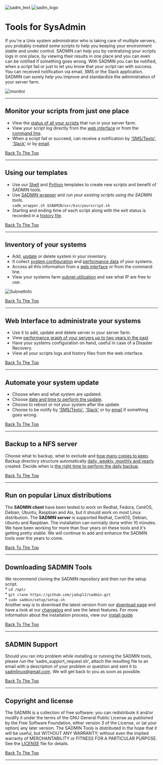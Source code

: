 ![sadm_text](https://sadmin.ca/assets/img/logo/sadmin_logo_88x88.png "SADMIN Logo")
![sadm_logo](https://sadmin.ca/assets/img/logo/sadmin_text_343x93.png "SADMIN Text Logo")

# Tools for SysAdmin

If you're a Unix system administrator who is taking care of multiple servers, you probably 
created some scripts to help you keeping your environment stable and under control. SADMIN can 
help you by centralizing your scripts logs in one place, by viewing their results in one place and
you can even can be notified if something goes wrong. With SADMIN you can be notified, when a 
script fail or just to let you know that your script ran with success. You can received 
notification via email, SMS or the Slack application. 
SADMIN can surely help you improve and standardize the administration of your server farm.
 

![monitor](https://sadmin.ca/assets/img/index_monitor.png "SADMIN monitor page")

---

## Monitor your scripts from just one place
* View the [status of all your scripts](https://sadmin.ca/assets/img/webui/scripts_status.png) that run in your server farm.
* View your script log directly from the [web interface](https://sadmin.ca/assets/img/webui/view_logs.png) or from the [command line](https://sadmin.ca/assets/img/cmdline/cat_log.png).
* When a script fail or succeed, can receive a notification by ['SMS/Texto'](https://sadmin.ca/assets/img/sms/textbelt_step10_sms_receive.png), ['Slack'](https://sadmin.ca/assets/img/slack/slack_warning.png) or by [email](https://sadmin.ca/assets/img/mail/sysmon_mail_notification.png).

[Back To The Top](#Tools-for-SysAdmin)

---


## Using our templates 
* Use our [Shell](https://sadmin.ca/_pages/man/sadm-template-sh) and [Python](https://sadmin.ca/_pages/man/sadm-template-py) 
templates to create new scripts and benefit of SADMIN tools.  
* Use [SADMIN wrapper](https://sadmin.ca/_pages/man/sadm-wrapper) and *run your existing scripts using the SADMIN tools*.  
  `sadm_wrapper.sh $SADMIN/usr/bin/yourscript.sh`  
* Starting and ending time of each script along with the exit status is recorded in a 
[history file](https://sadmin.ca/assets/img/files/rch_file_format.png). 

[Back To The Top](#Tools-for-SysAdmin)

---

## Inventory of your systems
* Add, [update](https://sadmin.ca/assets/img/webui/server_static_info.png) or delete system in your inventory.
* It collect [system configuration](https://sadmin.ca/assets/img/webui/server_information.png) and [performance data](https://sadmin.ca/assets/img/perfo/rrd_update_cpu_graph.png) of your systems.
* Access all this information from a [web interface](https://sadmin.ca/assets/img/webui/main_screen.png) or from the command line.
* View your systems farm [subnet utilization](https://sadmin.ca/assets/img/webui/view_subnet.png) and see what IP are free to use.  

![SubnetInfo](https://sadmin.ca/assets/img/webui/view_subnet.png "SADMIN Subnet Information")

[Back To The Top](#Tools-for-SysAdmin)

---

## Web Interface to administrate your systems
* Use it to add, update and delete server in your server farm.
* View [performance graph of your servers up to two years in the past](https://sadmin.ca/assets/img/perfo/sadm_perf_adhoc.png).
* Have your systems configuration on hand, useful in case of a Disaster Recovery.
* View all your scripts logs and history files from the web interface.

[Back To The Top](#Tools-for-SysAdmin)

---

## Automate your system update
* Choose when and what system are updated.
* Choose [date and time to perform the update](https://sadmin.ca/assets/img/webui/osupdate_screen.png).
* Choose to reboot or not your system after the update.
* Choose to be notify by ['SMS/Texto'](https://sadmin.ca/assets/img/sms/textbelt_step10_sms_receive.png), 
['Slack'](https://sadmin.ca/assets/img/slack/slack_warning.png) or by 
[email](https://sadmin.ca/assets/img/mail/sysmon_mail_notification.png) if something goes wrong.

[Back To The Top](#Tools-for-SysAdmin)

---

## Backup to a NFS server
Choose what to backup, what to exclude and [how many copies to keep](https://sadmin.ca/assets/img/backup/backup_options.png).
Backup directory structure automatically [daily, weekly, monthly and yearly](https://sadmin.ca/assets/img/backup/backup_tree.png) created.
Decide when is [the right time to perform the daily backup](https://sadmin.ca/assets/img/backup/backup_screen.png).
   
[Back To The Top](#Tools-for-SysAdmin)

---

## Run on popular Linux distributions

The **SADMIN client** have been tested to work on Redhat, Fedora, CentOS, Debian, Ubuntu, Raspbian
and Aix, but it should work on most Linux distribution. The **SADMIN server**  is supported 
Redhat, CentOS, Debian, Ubuntu and Raspbian. The installation can normally done within 10 minutes.
We have been working for more than four years on these tools and it's getting pretty stable. We 
will continue to add and enhance the SADMIN tools over the years to come.  
 
[Back To The Top](#Tools-for-SysAdmin)

---

## Downloading SADMIN Tools
We recommend cloning the SADMIN repository and then run the setup script.  
    * `cd /opt/`    
    * `git clone https://github.com/jadupl2/sadmin.git`    
    * `sudo sadmin/setup/setup.sh`  
Another way is to download the latest version from our [download page](https://sadmin.ca/_pages/download) and have 
a look at our [changelog](https://sadmin.ca/_pages/changelog) and see the latest features. For more information 
about the installation process, view our [install guide](https://sadmin.ca/_pages/install/)
 

[Back To The Top](#Tools-for-SysAdmin)

---

## SADMIN Support
Should you ran into problem while installing or running the SADMIN tools, please run the 
'sadm_support_request.sh', attach the resulting file to an email with a description of your 
problem or question and sent it to <sadmlinux@gmail.com>.
We will get back to you as soon as possible.
 
[Back To The Top](#Tools-for-SysAdmin)

---

## Copyright and license
The SADMIN is a collection of free software: you can redistribute it and/or modify it under the 
terms of the GNU General Public License as published by the Free Software Foundation, either 
version 3 of the License, or (at your option) any later version. 
The SADMIN Tools is distributed in the hope that it will be useful, but WITHOUT ANY WARRANTY; 
without even the implied warranty of MERCHANTABILITY or FITNESS FOR A PARTICULAR PURPOSE.  
See the [LICENSE](https://sadmin.ca/_pages/license) file for details.  
 
[Back To The Top](#Tools-for-SysAdmin)

---

[1]: https://www.sadmin.ca/img/logo/sadmin_small_logo.png
